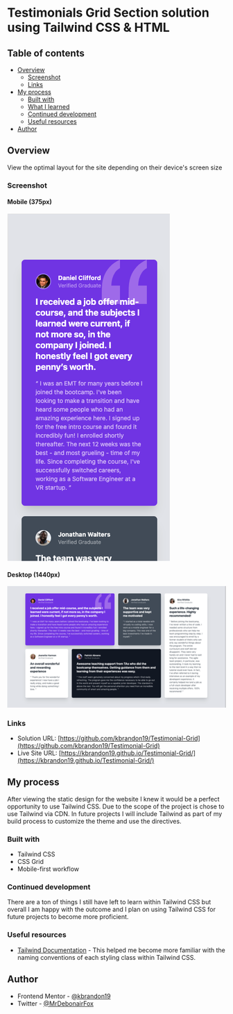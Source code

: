 # Testimonials Grid Section solution using Tailwind CSS & HTML


## Table of contents

- [Overview](#overview)
  - [Screenshot](#screenshot)
  - [Links](#links)
- [My process](#my-process)
  - [Built with](#built-with)
  - [What I learned](#what-i-learned)
  - [Continued development](#continued-development)
  - [Useful resources](#useful-resources)
- [Author](#author)


## Overview

 View the optimal layout for the site depending on their device's screen size

### Screenshot

#### Mobile (375px)
![](./images/mobile-screenshot.png)

#### Desktop (1440px)
![](./images/screenshot-1440x800.png)


### Links

- Solution URL: [https://github.com/kbrandon19/Testimonial-Grid](https://github.com/kbrandon19/Testimonial-Grid)
- Live Site URL: [https://kbrandon19.github.io/Testimonial-Grid/](https://kbrandon19.github.io/Testimonial-Grid/)

## My process
After viewing the static design for the website I knew it would be a perfect opportunity to use Tailwind CSS. Due to the scope of the project is chose to use Tailwind via CDN. In future projects I will include Tailwind as part of my build process to customize the theme and use the directives.

### Built with

- Tailwind CSS
- CSS Grid
- Mobile-first workflow


### Continued development

There are a ton of things I still have left to learn within Tailwind CSS but overall I am happy with the outcome and I plan on using Tailwind CSS for future projects to become more proficient.


### Useful resources

- [Tailwind Documentation](https://tailwindcss.com/docs) - This helped me become more familiar with the naming conventions of each styling class within Tailwind CSS.


## Author

- Frontend Mentor - [@kbrandon19](https://www.frontendmentor.io/profile/kbrandon19)
- Twitter - [@MrDebonairFox](https://www.twitter.com/MrDebonairFox)





